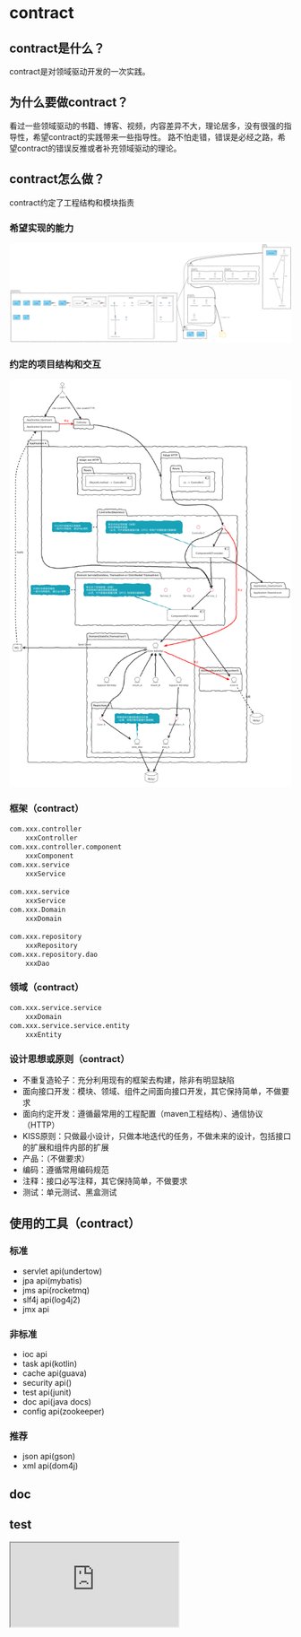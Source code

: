 # contract

## contract是什么？
contract是对领域驱动开发的一次实践。

## 为什么要做contract？
看过一些领域驱动的书籍、博客、视频，内容差异不大，理论居多，没有很强的指导性，希望contract的实践带来一些指导性。
路不怕走错，错误是必经之路，希望contract的错误反推或者补充领域驱动的理论。

## contract怎么做？
contract约定了工程结构和模块指责

### 希望实现的能力
<img src="Ability.png">

### 约定的项目结构和交互
<img src="Activity.png">

### 框架（contract）
```
com.xxx.controller
    xxxController
com.xxx.controller.component
    xxxComponent
com.xxx.service
    xxxService
    
com.xxx.service
    xxxService
com.xxx.Domain
    xxxDomain
    
com.xxx.repository
    xxxRepository
com.xxx.repository.dao
    xxxDao
``` 

### 领域（contract）
```
com.xxx.service.service
    xxxDomain
com.xxx.service.service.entity
    xxxEntity
```

### 设计思想或原则（contract）
* 不重复造轮子：充分利用现有的框架去构建，除非有明显缺陷
* 面向接口开发：模块、领域、组件之间面向接口开发，其它保持简单，不做要求
* 面向约定开发：遵循最常用的工程配置（maven工程结构）、通信协议（HTTP）
* KISS原则：只做最小设计，只做本地迭代的任务，不做未来的设计，包括接口的扩展和组件内部的扩展
* 产品：（不做要求）
* 编码：遵循常用编码规范
* 注释：接口必写注释，其它保持简单，不做要求
* 测试：单元测试、黑盒测试

## 使用的工具（contract）

### 标准
* servlet api(undertow)
* jpa api(mybatis)
* jms api(rocketmq)
* slf4j api(log4j2)
* jmx api

### 非标准
* ioc api
* task api(kotlin)
* cache api(guava)
* security api()
* test api(junit)
* doc api(java docs)
* config api(zookeeper)

### 推荐
* json api(gson)
* xml api(dom4j)

## doc


## test
<iframe src="https://github.com/fuzhenfeng/contract/reports/index.html"></iframe>
